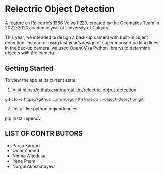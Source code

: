 # Relectric Object Detection

A feature on Relectric’s 1966 Volvo P220, created by the Geomatics Team in 2022-2023 academic year at University of Calgary.

This year, we intended to design a back-up camera with built-in object detection. Instead of using last year’s design of superimposed parking lines in the backup camera, we used OpenCV (a Python library) to determine objects with the camera.

## Getting Started

To view the app at its current state:

1. Visit https://github.com/nurgul-ths/relectric-object-detection

git clone https://github.com/nurgul-ths/relectric-object-detection.git

2. Install the python dependencies 

pip install opencv


## LIST OF CONTRIBUTORS

- Parsa Kargari
- Omar Ahmed
- Nimna Wijedasa
- Irene Pham
- Nurgul Akhshatayeva
